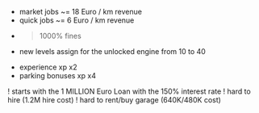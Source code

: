 - market jobs ~= 18 Euro / km revenue
- quick jobs ~= 6 Euro / km revenue
- >1000% fines
- new levels assign for the unlocked engine from 10 to 40

+ experience xp x2
+ parking bonuses xp x4

! starts with the 1 MILLION Euro Loan with the 150% interest rate
! hard to hire (1.2M hire cost)
! hard to rent/buy garage (640K/480K cost)
